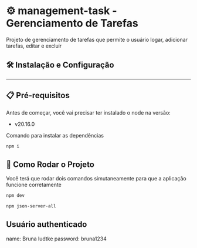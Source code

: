 # ⚙️ management-task - Gerenciamento de Tarefas

Projeto de gerenciamento de tarefas que permite o usuário logar, adicionar tarefas, editar e excluir

## 🛠️ Instalação e Configuração

---

## 📋 Pré-requisitos

Antes de começar, você vai precisar ter instalado o node na versão:

- v20.16.0

Comando para instalar as dependências

```bash
npm i
```

## 🚀 Como Rodar o Projeto

Você terá que rodar dois comandos simutaneamente para que a aplicação funcione corretamente

```bash
npm dev
```

```bash
npm json-server-all
```

## Usuário authenticado

name: Bruna ludtke
password: bruna1234
